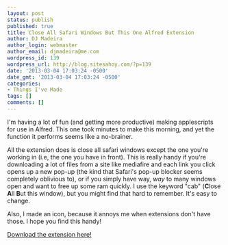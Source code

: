 ```yaml
---
layout: post
status: publish
published: true
title: Close All Safari Windows But This One Alfred Extension
author: DJ Madeira
author_login: webmaster
author_email: djmadeira@me.com
wordpress_id: 139
wordpress_url: http://blog.sitesahoy.com/?p=139
date: '2013-03-04 17:03:24 -0500'
date_gmt: '2013-03-04 17:03:24 -0500'
categories:
- Things I've Made
tags: []
comments: []
---
```

I'm having a lot of fun (and getting more productive) making applescripts for use in Alfred. This one took minutes to make this morning, and yet the function it performs seems like a no-brainer.

All the extension does is close all safari windows except the one you're working in (i.e, the one you have in front). This is really handy if you're downloading a lot of files from a site like mediafire and each link you click opens up a new pop-up (the kind that Safari's pop-up blocker seems completely oblivious to), or if you simply have way, <em>way</em> to many windows open and want to free up some ram quickly. I use the keyword "cab" (<strong>C</strong>lose <strong>A</strong>ll <strong>B</strong>ut this window), but you might find that hard to remember. It's easy to change.

Also, I made an icon, because it annoys me when extensions don't have those. I hope you find this handy!

<a href="http://blog.sitesahoy.com/wp-content/uploads/2013/03/closeAllWindowsButThis.alfredextension">Download the extension here!</a>
